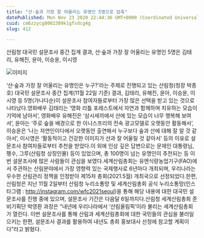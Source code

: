 ```yaml
---
title: "산·숲과 가장 잘 어울리는 유명인 5명으로 압축"
datePublished: Mon Nov 23 2020 22:44:36 GMT+0000 (Coordinated Universal Time)
cuid: cm6zzycg8002309k1gfsdcg4g
slug: 412

---
```



산림청 대국민 설문조사 중간 집계 결과, 산·숲과 가장 잘 어울리는 유명인 5명은 김태리, 유해진, 윤아, 이승윤, 이시영

![이미지](https://cdn.hashnode.com/res/hashnode/image/upload/v1739249007500/2580c9e9-ee73-4e3e-89dd-61a329ab46d4.jpeg)

‘산·숲과 가장 잘 어울리는 유명인은 누구?’라는 주제로 진행되고 있는 산림청(청장 박종호) 대국민 설문조사 중간 집계(11월 22일 기준) 결과, 김태리, 유해진, 윤아, 이승윤, 이시영 등 5명(가나다순)이 설문조사 참여자들로부터 가장 많은 선택을 받고 있는 것으로 나타났다.영화배우 김태리는 ‘영화 리틀 포레스트에서 자연과 함께하며 치유하는 모습이 기억에 남아서’, 영화배우 유해진은 ‘삼시세끼에서 산에 있는 모습이 너무 행복해 보여서’, 윤아는 ‘주로 숲을 배경으로 한 이니스프리의 전속 광고모델로 오랫동안 활동해서’, 이승윤은 ‘나는 자연인이다에서 오랫동안 출연해서 누구보다 숲과 산에 대해 잘 알 것 같아서’, 이시영은 ‘활동적이고 건강한 이미지가 산과 잘 어울릴 것 같아서’ 등의 이유로 설문조사 참여자들로부터 추천을 받았다.이 외에 인상 깊은 답변으로는 문재인 대통령님, 펭수, 그루(산림청 상징인물) 등이 있었으며, 총 100명이 넘는 유명인이 추천되는 등 이번 설문조사에 많은 사람들이 관심을 보였다.세계산림총회는 유엔식량농업기구(FAO)에서 주관하는 산림분야에서 가장 영향력 있는 국제행사로 6년마다 개최되며, 우리나라는 우수한 산림관리 정책을 인정받아 제15차 총회(2021.5월) 개최국으로 선정되었다.한편, 산림청은 지난 11월 2일부터 산림청 누리소통망 및 세계산림총회 공식 누리소통망(인스타그램 : http://instagram.com/wfc2021seoul)을 통해 해당 내용에 대한 대국민 설문조사를 진행 중에 있으며, 설문조사 기간은 다음달 6일까지다.산림청 세계산림총회 준비기획단 박영환 과장은 “내년에 우리나라에서 ‘산림올림픽’이라 불리는 세계산림총회가 열린다. 이번 설문조사를 통해 산림과 세계산림총회에 대한 국민들의 관심을 불러일으키는 한편, 설문조사 결과를 활용하여 내년도 총회 홍보대사 선정에 참고할 계획이다”라고 밝혔다.